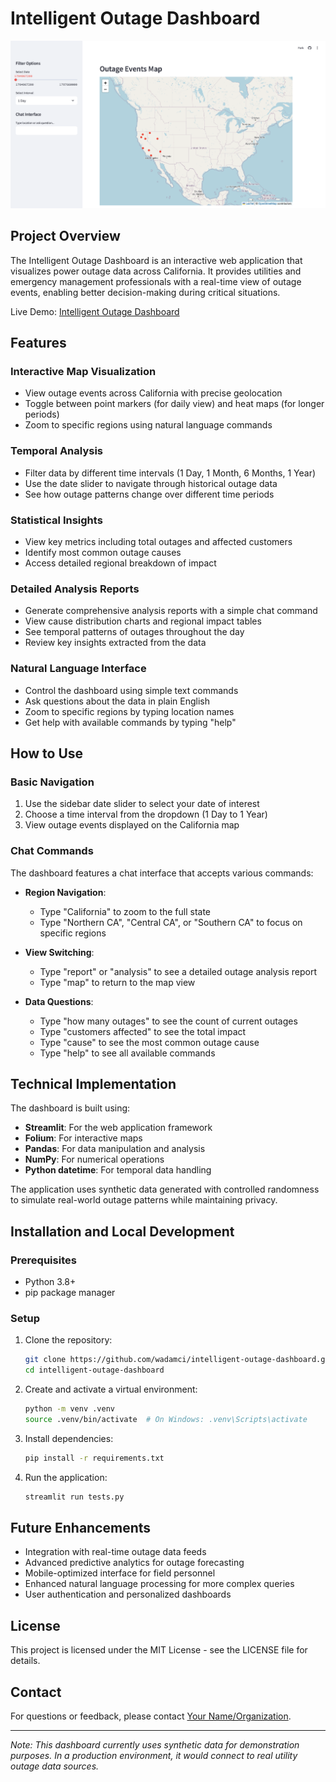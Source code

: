 # Intelligent Outage Dashboard

![Dashboard Screenshot](images/screenshot_dashboard.png)

## Project Overview

The Intelligent Outage Dashboard is an interactive web application that visualizes power outage data across California. It provides utilities and emergency management professionals with a real-time view of outage events, enabling better decision-making during critical situations.

Live Demo: [Intelligent Outage Dashboard](https://wadamci-intelligent-outage-dashboard-tests-5kmw85.streamlit.app/)

## Features

### Interactive Map Visualization
- View outage events across California with precise geolocation
- Toggle between point markers (for daily view) and heat maps (for longer periods)
- Zoom to specific regions using natural language commands

### Temporal Analysis
- Filter data by different time intervals (1 Day, 1 Month, 6 Months, 1 Year)
- Use the date slider to navigate through historical outage data
- See how outage patterns change over different time periods

### Statistical Insights
- View key metrics including total outages and affected customers
- Identify most common outage causes
- Access detailed regional breakdown of impact

### Detailed Analysis Reports
- Generate comprehensive analysis reports with a simple chat command
- View cause distribution charts and regional impact tables
- See temporal patterns of outages throughout the day
- Review key insights extracted from the data

### Natural Language Interface
- Control the dashboard using simple text commands
- Ask questions about the data in plain English
- Zoom to specific regions by typing location names
- Get help with available commands by typing "help"

## How to Use

### Basic Navigation
1. Use the sidebar date slider to select your date of interest
2. Choose a time interval from the dropdown (1 Day to 1 Year)
3. View outage events displayed on the California map

### Chat Commands
The dashboard features a chat interface that accepts various commands:

- **Region Navigation**:
  - Type "California" to zoom to the full state
  - Type "Northern CA", "Central CA", or "Southern CA" to focus on specific regions

- **View Switching**:
  - Type "report" or "analysis" to see a detailed outage analysis report
  - Type "map" to return to the map view

- **Data Questions**:
  - Type "how many outages" to see the count of current outages
  - Type "customers affected" to see the total impact
  - Type "cause" to see the most common outage cause
  - Type "help" to see all available commands

## Technical Implementation

The dashboard is built using:
- **Streamlit**: For the web application framework
- **Folium**: For interactive maps
- **Pandas**: For data manipulation and analysis
- **NumPy**: For numerical operations
- **Python datetime**: For temporal data handling

The application uses synthetic data generated with controlled randomness to simulate real-world outage patterns while maintaining privacy.

## Installation and Local Development

### Prerequisites
- Python 3.8+
- pip package manager

### Setup
1. Clone the repository:
   ```bash
   git clone https://github.com/wadamci/intelligent-outage-dashboard.git
   cd intelligent-outage-dashboard
   ```

2. Create and activate a virtual environment:
   ```bash
   python -m venv .venv
   source .venv/bin/activate  # On Windows: .venv\Scripts\activate
   ```

3. Install dependencies:
   ```bash
   pip install -r requirements.txt
   ```

4. Run the application:
   ```bash
   streamlit run tests.py
   ```

## Future Enhancements

- Integration with real-time outage data feeds
- Advanced predictive analytics for outage forecasting
- Mobile-optimized interface for field personnel
- Enhanced natural language processing for more complex queries
- User authentication and personalized dashboards

## License

This project is licensed under the MIT License - see the LICENSE file for details.

## Contact

For questions or feedback, please contact [Your Name/Organization](mailto:wadamc@umich.edu).

---

*Note: This dashboard currently uses synthetic data for demonstration purposes. In a production environment, it would connect to real utility outage data sources.*
